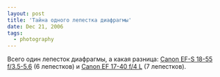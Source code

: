 ```yaml
---
layout: post
title: 'Тайна одного лепестка диафрагмы'
date: Dec 21, 2006
tags:
  - photography
---
```


Всего один лепесток диафрагмы, а какая разница: [Canon EF-S 18-55 f/3.5-5.6](http://www.photosight.ru/photo.php?photoid=1828844) (6 лепестков) и [Canon EF 17-40 f/4 L](http://birdwatcher.ru/blog/910/) (7 лепестков).
